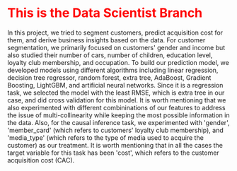 # <font color=#FF0000>This is the Data Scientist Branch</font>

In this project, we tried to segment customers, predict acquisition cost for them, and derive business insights based on the data. 
For customer segmentation, we primarily focused on customers' gender and income but also studied their number of cars, number of children, education level, loyalty club membership, and occupation. 
To build our prediction model, we developed models using different algorithms including linear regression, decision tree regressor, random forest, extra tree, AdaBoost, Gradient Boosting, LightGBM, and artificial neural networks. Since it is a regression task, we selected the model with the least RMSE, which is extra tree in our case, and did cross validation for this model. It is worth mentioning that we also experimented with different combininations of our features to address the issue of multi-collinearity while keeping the most possible information in the data.
Also, for the causal inference task, we experimented with 'gender', 'member_card' (which refers to customers' loyalty club membership), and 'media_type' (which refers to the type of media used to acquire the customer) as our treatment. It is worth mentioning that in all the cases the target variable for this task has been 'cost', which refers to the customer acquisition cost (CAC).
